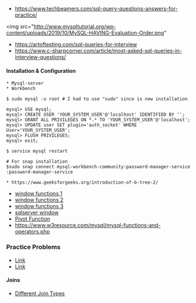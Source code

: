 * https://www.techbeamers.com/sql-query-questions-answers-for-practice/

<img src="http://www.mysqltutorial.org/wp-content/uploads/2019/10/MySQL-HAVING-Evaluation-Order.png" </img>

* https://artoftesting.com/sql-queries-for-interview
* https://www.c-sharpcorner.com/article/most-asked-sql-queries-in-interview-questions/


#### Installation & Configuration
~~~
* Mysql-server
* Workbench

$ sudo mysql -u root # I had to use "sudo" since is new installation

mysql> USE mysql;
mysql> CREATE USER 'YOUR_SYSTEM_USER'@'localhost' IDENTIFIED BY '';
mysql> GRANT ALL PRIVILEGES ON *.* TO 'YOUR_SYSTEM_USER'@'localhost';
mysql> UPDATE user SET plugin='auth_socket' WHERE User='YOUR_SYSTEM_USER';
mysql> FLUSH PRIVILEGES;
mysql> exit;

$ service mysql restart

# For snap installation
$sudo snap connect mysql-workbench-community:password-manager-service :password-manager-service

* https://www.geeksforgeeks.org/introduction-of-b-tree-2/

~~~
* [window functions 1](https://learnsql.com/blog/sql-window-functions-examples/)
* [window functions 2](https://towardsdatascience.com/intro-to-window-functions-in-sql-23ecdc7c1ceb)
* [window functions 3](https://learnsql.com/blog/sql-window-functions-examples/)
* [sqlserver window](https://www.sqlservertutorial.net/sql-server-window-functions/)
* [ Pivot Function ](https://codingsight.com/pivot-tables-in-mysql/)
* https://www.w3resource.com/mysql/mysql-functions-and-operators.php


### Practice Problems
* [Link](https://www.interviewbit.com/sql-interview-questions/)
* [Link]( https://www.techbeamers.com/sql-query-questions-answers-for-practice/)

#### Joins
* [ Different Join Types](https://miro.medium.com/max/966/0*Mu_d-mJMmaVX-j0P)

